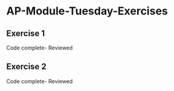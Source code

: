 # AP-Module-Tuesday-Exercises

## Exercise 1
Code complete- Reviewed

## Exercise 2
Code complete- Reviewed
